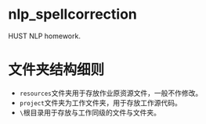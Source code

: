 # nlp_spellcorrection
HUST NLP homework.

# 文件夹结构细则
- `resources`文件夹用于存放作业原资源文件，一般不作修改。
- `project`文件夹为工作文件夹，用于存放工作源代码。
- `\`根目录用于存放与工作同级的文件与文件夹。
